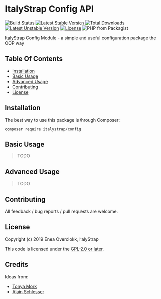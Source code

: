 # ItalyStrap Config API

[![Build Status](https://travis-ci.org/italystrap/config.svg?branch=master)](https://travis-ci.org/ItalyStrap/cleaner)
[![Latest Stable Version](https://img.shields.io/packagist/v/italystrap/config.svg)](https://packagist.org/packages/italystrap/cleaner)
[![Total Downloads](https://img.shields.io/packagist/dt/italystrap/config.svg)](https://packagist.org/packages/italystrap/cleaner)
[![Latest Unstable Version](https://img.shields.io/packagist/vpre/italystrap/config.svg)](https://packagist.org/packages/italystrap/cleaner)
[![License](https://img.shields.io/packagist/l/italystrap/config.svg)](https://packagist.org/packages/italystrap/cleaner)
![PHP from Packagist](https://img.shields.io/packagist/php-v/italystrap/config)

ItalyStrap Config Module - a simple and useful configuration package the OOP way

## Table Of Contents

* [Installation](#installation)
* [Basic Usage](#basic-usage)
* [Advanced Usage](#advanced-usage)
* [Contributing](#contributing)
* [License](#license)

## Installation

The best way to use this package is through Composer:

```CMD
composer require italystrap/config
```

## Basic Usage

> TODO

## Advanced Usage

> TODO

## Contributing

All feedback / bug reports / pull requests are welcome.

## License

Copyright (c) 2019 Enea Overclokk, ItalyStrap

This code is licensed under the [GPL-2.0 or later](https://www.gnu.org/licenses/old-licenses/gpl-2.0.html).

## Credits

Ideas from:
 - [Tonya Mork](https://github.com/wpfulcrum/config)
 - [Alain Schlesser](https://github.com/brightnucleus/config)
